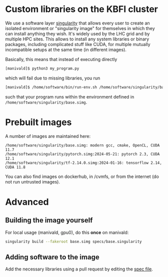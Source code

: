 # Custom libraries on the KBFI cluster

We use a software layer [singularity](https://docs.sylabs.io/guides/latest/user-guide/) that allows every user to create an isolated environment or "singularity image" for themselves in which they can install anything they wish. It's widely used by the LHC grid and by multiple HPC sites.
This allows to install any system libraries or binary packages, including complicated stuff like CUDA, for multiple mutually incompatible setups at the same time (in different images).

Basically, this means that instead of executing directly

``` bash
[manivald]$ python3 my_program.py
```

which will fail due to missing libraries, you run

```bash
[manivald]$ /home/software/bin/run-env.sh /home/software/singularity/base.simg python3 my_program.py
```

such that your program runs within the environment defined in `/home/software/singularity/base.simg`.

# Prebuilt images

A number of images are maintained here:
```
/home/software/singularity/base.simg: modern gcc, cmake, OpenCL, CUDA 11.7
/home/software/singularity/pytorch.simg:2024-05-21: pytorch 2.3, CUDA 12.1
/home/software/singularity/tf-2.14.0.simg:2024-01-16: tensorflow 2.14, CUDA 11.8
```

You can also find images on dockerhub, in /cvmfs, or from the internet (do not run untrusted images).

# Advanced

## Building the image yourself

For local usage (manivald, gpu0), do this **once** on manivald:
```bash
singularity build --fakeroot base.simg specs/base.singularity
```

## Adding software to the image
Add the necessary libraries using a pull request by editing the [spec file](specs).
